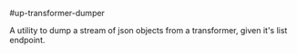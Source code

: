 #up-transformer-dumper

A utility to dump a stream of json objects from a transformer, given it's list endpoint.


